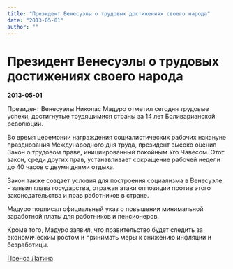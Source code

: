 ```yaml
---
title: "Президент Венесуэлы о трудовых достижениях своего народа"
date: "2013-05-01"
author: ""
---
```


# Президент Венесуэлы о трудовых достижениях своего народа

**2013-05-01** 

Президент Венесуэлы Николас Мадуро отметил сегодня трудовые успехи, достигнутые трудящимися страны за 14 лет Боливарианской революции.

Во время церемонии награждения социалистических рабочих накануне празднования Международного дня труда, президент высоко оценил Закон о трудовом праве, инициированный покойным Уго Чавесом. Этот закон, среди других прав, устанавливает сокращение рабочей недели до 40 часов с двумя днями отдыха.

Закон также создает условия для построения социализма в Венесуэле, - заявил глава государства, отражая атаки оппозиции против этого законодательства и прав работников в стране.

Мадуро подписал официальный указ о повышении минимальной заработной платы для работников и пенсионеров.

Кроме того, Мадуро заявил, что правительство будет следить за экономическим ростом и принимать меры к снижению инфляции и безработицы.

[Пренса Латина](http://www.prensalatina.ru/index.php/pl-noticias-de-america-latina-e-caribe/29601-2013-05-01-14-21-16?opcion=pl-ver-noticia)